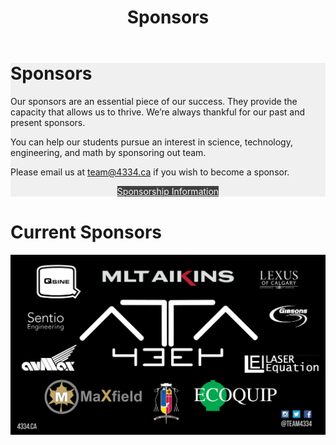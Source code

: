 ﻿---
layout: default
title: Sponsors
---
<div class="container">
	<div class="row">
		<div class="col-md-12" style="background-color: #f0f0f0">
			<h1>Sponsors</h1>
			<p>Our sponsors are an essential piece of our success. They provide the capacity that allows us to thrive. We’re always thankful
				for our past and present sponsors.</p>
			<p>You can help our students pursue an interest in science, technology, engineering, and math by sponsoring out team.</p>
			<p>Please email us at
				<a href="mailto:team@4334.ca?Subject=Team%20Inquiry" target="_top">team@4334.ca</a>
				if you wish to become a sponsor.</p>
			<div class="button-box col-md-12" style="text-align: center">
				<a class="btn btn-info" href="/resources/pdf/Sponsorship%20Package%202017-2018.pdf" role="button" style="background: #404040; border-radius: 0px; color: white; margin-top: 0px; margin-bottom: 15px">
					Sponsorship Information</a>
			</div>
		</div>
	</div>
	<div class="row">
		<div class="col-md-12" style="padding-top: 1px;">
			<h1>Current Sponsors</h1>
			<div class="row">
			</div>
			<!-- Image Map Generated by http://www.image-map.net/ -->
			<img class="img-fluid" src="/resources/img/banner.jpg" usemap="#image-map" style="margin-bottom:15px">
			<map name="image-map">
				<area alt="Avmax" coords="413,744,28,536" href="http://www.avmax.com/" shape="rect" target="" title="Avmax">
				<area alt="MaxField" coords="201,749,827,985" href="http://maxfield.ca/" shape="rect" target="" title="MaxField">
				<area alt="Bishop Carroll High School" coords="846,751,1051,1044" href="https://www.cssd.ab.ca/schools/bishopcarroll/Pages/default.aspx"
				 shape="rect" target="" title="Bishop Carroll High School">
				<area alt="Ecoquip" coords="1110,751,1646,982" href="http://www.ecoquip.ca/" shape="rect" target="" title="Ecoquip">
				<area alt="Laser Equation" coords="1375,595,1900,739" href="http://www.laserequation.com/" shape="rect" target="" title="Laser Equation">
				<area alt="Gibsons" coords="1532,281,1880,472" href="http://www.gibsons.com/" shape="rect" target="" title="Gibsons">
				<area alt="Lexus of Calgary" coords="1473,66,1795,239" href="http://www.lexusofcalgary.com/" shape="rect" target="" title="Lexus of Calgary">
				<area alt="MLT Aikins" coords="520,58,1402,210" href="https://www.mltaikins.com/" shape="rect" target="" title="MLT Aikins">
				<area alt="Qsine" coords="123,32,454,290" href="http://qsine.ca/" shape="rect" target="" title="Qsine">
				<area alt="Sentio Engineering" coords="79,326,357,475" href="http://www.sentio.ca/" shape="rect" target="" title="Sentio Engineering">
			</map>
		</div>
		<script>imageMapResize();</script>
	</div>
</div>